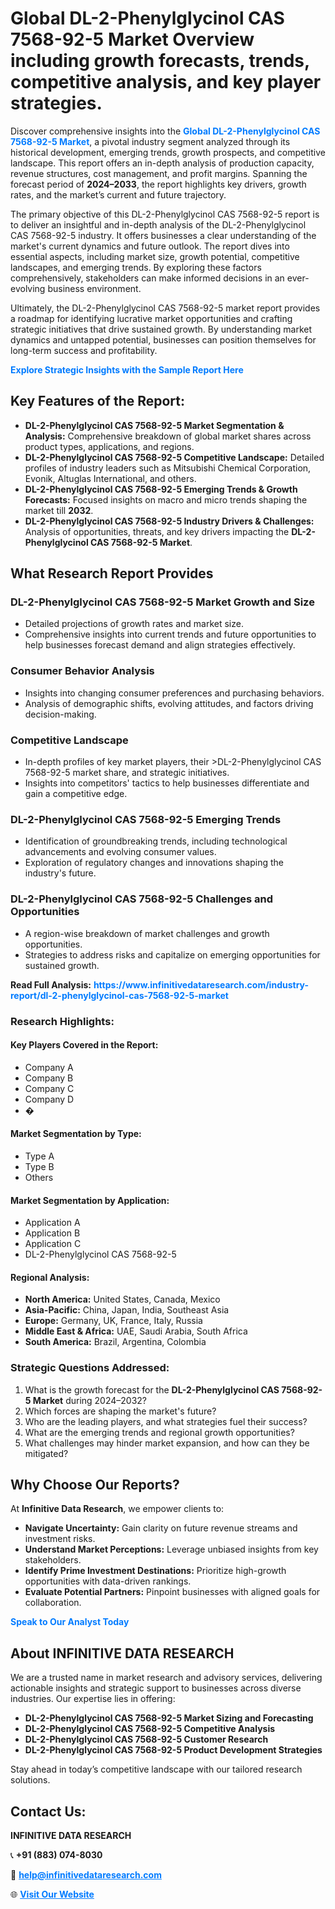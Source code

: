 <h1>Global DL-2-Phenylglycinol CAS 7568-92-5 Market Overview including growth forecasts, trends, competitive analysis, and key player strategies.</h1>
<p>
Discover comprehensive insights into the 
<a href="https://www.infinitivedataresearch.com/industry-report/dl-2-phenylglycinol-cas-7568-92-5-market" rel="dofollow" style="color: #007BFF; text-decoration: none;"><strong>Global DL-2-Phenylglycinol CAS 7568-92-5 Market</strong></a>, a pivotal industry segment analyzed through its historical development, emerging trends, growth prospects, and competitive landscape. This report offers an in-depth analysis of production capacity, revenue structures, cost management, and profit margins. Spanning the forecast period of <strong>2024–2033</strong>, the report highlights key drivers, growth rates, and the market’s current and future trajectory.
</p>
<p>
The primary objective of this DL-2-Phenylglycinol CAS 7568-92-5 report is to deliver an insightful and in-depth analysis of the DL-2-Phenylglycinol CAS 7568-92-5 industry. It offers businesses a clear understanding of the market's current dynamics and future outlook. The report dives into essential aspects, including market size, growth potential, competitive landscapes, and emerging trends. By exploring these factors comprehensively, stakeholders can make informed decisions in an ever-evolving business environment.
</p>
<p>
Ultimately, the DL-2-Phenylglycinol CAS 7568-92-5 market report provides a roadmap for identifying lucrative market opportunities and crafting strategic initiatives that drive sustained growth. By understanding market dynamics and untapped potential, businesses can position themselves for long-term success and profitability.
</p>
<p>
<a href="https://www.infinitivedataresearch.com/request-sample/reportId=102695" style="color: #007BFF; text-decoration: none;"><strong>Explore Strategic Insights with the Sample Report Here</strong></a>
</p>

<h2>Key Features of the Report:</h2>
<ul>
<li><strong>DL-2-Phenylglycinol CAS 7568-92-5 Market Segmentation & Analysis:</strong> Comprehensive breakdown of global market shares across product types, applications, and regions.</li>
<li><strong>DL-2-Phenylglycinol CAS 7568-92-5 Competitive Landscape:</strong> Detailed profiles of industry leaders such as Mitsubishi Chemical Corporation, Evonik, Altuglas International, and others.</li>
<li><strong>DL-2-Phenylglycinol CAS 7568-92-5 Emerging Trends & Growth Forecasts:</strong> Focused insights on macro and micro trends shaping the market till <strong>2032</strong>.</li>
<li><strong>DL-2-Phenylglycinol CAS 7568-92-5 Industry Drivers & Challenges:</strong> Analysis of opportunities, threats, and key drivers impacting the <strong>DL-2-Phenylglycinol CAS 7568-92-5 Market</strong>.</li>
</ul>

<h2>What Research Report Provides</h2>
<h3>DL-2-Phenylglycinol CAS 7568-92-5 Market Growth and Size</h3>
<ul>
<li>Detailed projections of growth rates and market size.</li>
<li>Comprehensive insights into current trends and future opportunities to help businesses forecast demand and align strategies effectively.</li>
</ul>

<h3>Consumer Behavior Analysis</h3>
<ul>
<li>Insights into changing consumer preferences and purchasing behaviors.</li>
<li>Analysis of demographic shifts, evolving attitudes, and factors driving decision-making.</li>
</ul>

<h3>Competitive Landscape</h3>
<ul>
<li>In-depth profiles of key market players, their >DL-2-Phenylglycinol CAS 7568-92-5 market share, and strategic initiatives.</li>
<li>Insights into competitors' tactics to help businesses differentiate and gain a competitive edge.</li>
</ul>

<h3>DL-2-Phenylglycinol CAS 7568-92-5 Emerging Trends</h3>
<ul>
<li>Identification of groundbreaking trends, including technological advancements and evolving consumer values.</li>
<li>Exploration of regulatory changes and innovations shaping the industry's future.</li>
</ul>

<h3>DL-2-Phenylglycinol CAS 7568-92-5 Challenges and Opportunities</h3>
<ul>
<li>A region-wise breakdown of market challenges and growth opportunities.</li>
<li>Strategies to address risks and capitalize on emerging opportunities for sustained growth.</li>
</ul>
<p><strong>Read Full Analysis:</strong> <a href="https://www.infinitivedataresearch.com/industry-report/dl-2-phenylglycinol-cas-7568-92-5-market" rel="dofollow" style="color: #007BFF; text-decoration: none;"><strong>https://www.infinitivedataresearch.com/industry-report/dl-2-phenylglycinol-cas-7568-92-5-market</strong></a></p>
<h3>Research Highlights:</h3>
<h4>Key Players Covered in the Report:</h4>
<ul><li>Company A</li><li>Company B</li><li>Company C</li><li>Company D</li><li>�</li></ul>
<h4>Market Segmentation by Type:</h4>
<ul><li>Type A</li><li>Type B</li><li>Others</li></ul>
<h4>Market Segmentation by Application:</h4>
<ul><li>Application A</li><li>Application B</li><li>Application C</li><li>DL-2-Phenylglycinol CAS 7568-92-5</li></ul>

<h4>Regional Analysis:</h4>
<ul>
<li><strong>North America:</strong> United States, Canada, Mexico</li>
<li><strong>Asia-Pacific:</strong> China, Japan, India, Southeast Asia</li>
<li><strong>Europe:</strong> Germany, UK, France, Italy, Russia</li>
<li><strong>Middle East & Africa:</strong> UAE, Saudi Arabia, South Africa</li>
<li><strong>South America:</strong> Brazil, Argentina, Colombia</li>
</ul>

<h3>Strategic Questions Addressed:</h3>
<ol>
<li>What is the growth forecast for the <strong>DL-2-Phenylglycinol CAS 7568-92-5 Market</strong> during 2024–2032?</li>
<li>Which forces are shaping the market's future?</li>
<li>Who are the leading players, and what strategies fuel their success?</li>
<li>What are the emerging trends and regional growth opportunities?</li>
<li>What challenges may hinder market expansion, and how can they be mitigated?</li>
</ol>

<h2>Why Choose Our Reports?</h2>
<p>At <strong>Infinitive Data Research</strong>, we empower clients to:</p>
<ul>
<li><strong>Navigate Uncertainty:</strong> Gain clarity on future revenue streams and investment risks.</li>
<li><strong>Understand Market Perceptions:</strong> Leverage unbiased insights from key stakeholders.</li>
<li><strong>Identify Prime Investment Destinations:</strong> Prioritize high-growth opportunities with data-driven rankings.</li>
<li><strong>Evaluate Potential Partners:</strong> Pinpoint businesses with aligned goals for collaboration.</li>
</ul>
<p><a href="https://www.infinitivedataresearch.com/industry-report/dl-2-phenylglycinol-cas-7568-92-5-market" rel="dofollow" style="color: #007BFF; text-decoration: none;"><strong>Speak to Our Analyst Today</strong></a></p>

<h2>About INFINITIVE DATA RESEARCH</h2>
<p>We are a trusted name in market research and advisory services, delivering actionable insights and strategic support to businesses across diverse industries. Our expertise lies in offering:</p>
<ul>
<li><strong>DL-2-Phenylglycinol CAS 7568-92-5 Market Sizing and Forecasting</strong></li>
<li><strong>DL-2-Phenylglycinol CAS 7568-92-5 Competitive Analysis</strong></li>
<li><strong>DL-2-Phenylglycinol CAS 7568-92-5 Customer Research</strong></li>
<li><strong>DL-2-Phenylglycinol CAS 7568-92-5 Product Development Strategies</strong></li>
</ul>
<p>Stay ahead in today’s competitive landscape with our tailored research solutions.</p>

<h2>Contact Us:</h2>
<p><strong>INFINITIVE DATA RESEARCH</strong></p>
<p>📞 <strong>+91 (883) 074-8030</strong></p>
<p>📧 <strong><a href="mailto:help@infinitivedataresearch.com" style="color: #007BFF;">help@infinitivedataresearch.com</a></strong></p>
<p>🌐 <strong><a href="https://www.infinitivedataresearch.com" rel="dofollow" style="color: #007BFF;">Visit Our Website</a></strong></p>